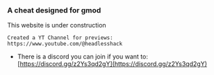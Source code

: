 ### A cheat designed for gmod

This website is under construction
```
Created a YT Channel for previews:
https://www.youtube.com/@headlesshack
```
- There is a discord you can join if you want to: [https://discord.gg/z2Ys3qd2gY](https://discord.gg/z2Ys3qd2gY)
